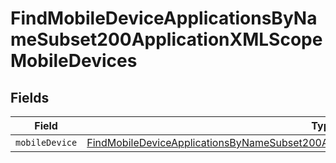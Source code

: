 # FindMobileDeviceApplicationsByNameSubset200ApplicationXMLScopeMobileDevices


## Fields

| Field                                                                                                                                                                                                         | Type                                                                                                                                                                                                          | Required                                                                                                                                                                                                      | Description                                                                                                                                                                                                   |
| ------------------------------------------------------------------------------------------------------------------------------------------------------------------------------------------------------------- | ------------------------------------------------------------------------------------------------------------------------------------------------------------------------------------------------------------- | ------------------------------------------------------------------------------------------------------------------------------------------------------------------------------------------------------------- | ------------------------------------------------------------------------------------------------------------------------------------------------------------------------------------------------------------- |
| `mobileDevice`                                                                                                                                                                                                | [FindMobileDeviceApplicationsByNameSubset200ApplicationXMLScopeMobileDevicesMobileDevice](../../models/operations/findmobiledeviceapplicationsbynamesubset200applicationxmlscopemobiledevicesmobiledevice.md) | :heavy_minus_sign:                                                                                                                                                                                            | N/A                                                                                                                                                                                                           |